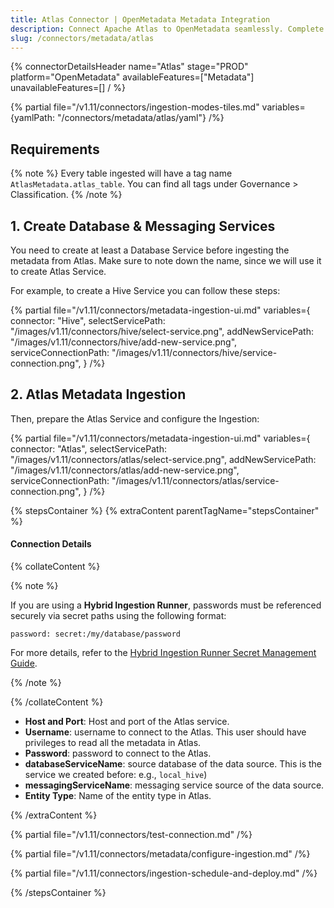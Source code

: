 ```yaml
---
title: Atlas Connector | OpenMetadata Metadata Integration
description: Connect Apache Atlas to OpenMetadata seamlessly. Complete setup guide, configuration steps, and best practices for Atlas metadata connector integration.
slug: /connectors/metadata/atlas
---
```


{% connectorDetailsHeader
name="Atlas"
stage="PROD"
platform="OpenMetadata"
availableFeatures=["Metadata"]
unavailableFeatures=[]
/ %}

{% partial file="/v1.11/connectors/ingestion-modes-tiles.md" variables={yamlPath: "/connectors/metadata/atlas/yaml"} /%}

## Requirements

{% note %}
Every table ingested will have a tag name `AtlasMetadata.atlas_table`. You can find all tags under
Governance > Classification.
{% /note %}

## 1. Create Database & Messaging Services

You need to create at least a Database Service before ingesting the metadata from Atlas. Make sure to note down the name, since
we will use it to create Atlas Service.

For example, to create a Hive Service you can follow these steps:

{% partial 
  file="/v1.11/connectors/metadata-ingestion-ui.md" 
  variables={
    connector: "Hive", 
    selectServicePath: "/images/v1.11/connectors/hive/select-service.png",
    addNewServicePath: "/images/v1.11/connectors/hive/add-new-service.png",
    serviceConnectionPath: "/images/v1.11/connectors/hive/service-connection.png",
} 
/%}

## 2. Atlas Metadata Ingestion

Then, prepare the Atlas Service and configure the Ingestion:

{% partial 
  file="/v1.11/connectors/metadata-ingestion-ui.md" 
  variables={
    connector: "Atlas", 
    selectServicePath: "/images/v1.11/connectors/atlas/select-service.png",
    addNewServicePath: "/images/v1.11/connectors/atlas/add-new-service.png",
    serviceConnectionPath: "/images/v1.11/connectors/atlas/service-connection.png",
} 
/%}

{% stepsContainer %}
{% extraContent parentTagName="stepsContainer" %}

#### Connection Details

{% collateContent %}

{% note %} 

If you are using a **Hybrid Ingestion Runner**, passwords must be referenced securely via secret paths using the following format:

```
password: secret:/my/database/password
```
For more details, refer to the [Hybrid Ingestion Runner Secret Management Guide](https://docs.getcollate.io/getting-started/day-1/hybrid-saas/hybrid-ingestion-runner#3.-manage-secrets-securely).

{% /note %}

{% /collateContent %}

- **Host and Port**: Host and port of the Atlas service.
- **Username**: username to connect  to the Atlas. This user should have privileges to read all the metadata in Atlas.
- **Password**: password to connect  to the Atlas.
- **databaseServiceName**: source database of the data source. This is the service we created before: e.g., `local_hive`)
- **messagingServiceName**: messaging service source of the data source.
- **Entity Type**: Name of the entity type in Atlas.

{% /extraContent %}

{% partial file="/v1.11/connectors/test-connection.md" /%}

{% partial file="/v1.11/connectors/metadata/configure-ingestion.md" /%}

{% partial file="/v1.11/connectors/ingestion-schedule-and-deploy.md" /%}

{% /stepsContainer %}
